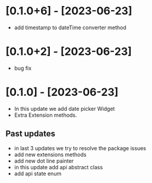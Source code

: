 # [0.1.0+6] - [2023-06-23]
* add timestamp to dateTime converter method

# [0.1.0+2] - [2023-06-23]
* bug fix


# [0.1.0] - [2023-06-23]
* In this update we add date picker Widget
* Extra Extension methods.


## Past updates
* in last 3 updates we try to resolve the package issues
* add new extensions methods
* add new dot line painter
* in this update add api abstract class
* add api state enum
